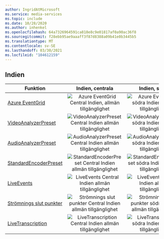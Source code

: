 ```yaml
---
author: IngridAtMicrosoft
ms.service: media-services
ms.topic: include
ms.date: 10/28/2020
ms.author: inhenkel
ms.openlocfilehash: 64a7326964591ca818e8c9e01817af0a90ac36f8
ms.sourcegitcommit: f28ebb95ae9aaaff3f87d8388a09b41e0b3445b5
ms.translationtype: MT
ms.contentlocale: sv-SE
ms.lasthandoff: 03/30/2021
ms.locfileid: "104612159"
---
```

<!--Feature availability in region-->
## <a name="india"></a>Indien

| Funktion | Indien, centrala | Indien, södra | Indien, västra |
| --- | :---: | :---: | :---: |
| [Azure EventGrid](../monitoring/reacting-to-media-services-events.md) |![Azure EventGrid Central Indien, allmän tillgänglighet](../media/azure-clouds-regions/ga.svg)  |![Azure EventGrid södra Indien allmän tillgänglighet](../media/azure-clouds-regions/ga.svg) |![Azure EventGrid västra Indien allmän tillgänglighet](../media/azure-clouds-regions/ga.svg)  |
| [VideoAnalyzerPreset](../analyzing-video-audio-files-concept.md) |![VideoAnalyzerPreset Central Indien allmän tillgänglighet](../media/azure-clouds-regions/ga.svg)  | ![VideoAnalyzerPreset södra Indien allmän tillgänglighet](../media/azure-clouds-regions/ga.svg) |![VideoAnalyzerPreset västra Indien allmän tillgänglighet](../media/azure-clouds-regions/ga.svg)  |
| [AudioAnalyzerPreset](../analyzing-video-audio-files-concept.md) |![AudioAnalyzerPreset Central Indien allmän tillgänglighet](../media/azure-clouds-regions/ga.svg)  | ![AudioAnalyzerPreset södra Indien allmän tillgänglighet](../media/azure-clouds-regions/ga.svg) |![AudioAnalyzerPreset västra Indien allmän tillgänglighet](../media/azure-clouds-regions/ga.svg)  |
| [StandardEncoderPreset](../encoding-concept.md) |![StandardEncoderPreset Central Indien allmän tillgänglighet](../media/azure-clouds-regions/ga.svg)  | ![StandardEncoderPreset södra Indien allmän tillgänglighet](../media/azure-clouds-regions/ga.svg) | ![StandardEncoderPreset västra Indien allmän tillgänglighet](../media/azure-clouds-regions/ga.svg)  |
| [LiveEvents](../live-streaming-overview.md) |![LiveEvents Central Indien allmän tillgänglighet](../media/azure-clouds-regions/ga.svg)  | ![LiveEvents södra Indien allmän tillgänglighet](../media/azure-clouds-regions/ga.svg) | ![LiveEvents västra Indien allmän tillgänglighet](../media/azure-clouds-regions/ga.svg) |
| [Strömnings slut punkter](../streaming-endpoint-concept.md) |![Strömnings slut punkter Central Indien allmän tillgänglighet](../media/azure-clouds-regions/ga.svg) | ![Strömnings slut punkter södra Indien allmän tillgänglighet](../media/azure-clouds-regions/ga.svg) |![Strömnings slut punkter västra Indien allmän tillgänglighet](../media/azure-clouds-regions/ga.svg) |
| [LiveTranscription](../live-transcription.md) |![LiveTranscription Central Indien allmän tillgänglighet](../media/azure-clouds-regions/ga.svg) |![LiveTranscription södra Indien allmän tillgänglighet](../media/azure-clouds-regions/ga.svg) | ![LiveTranscription västra Indien allmän tillgänglighet](../media/azure-clouds-regions/ga.svg)  |
